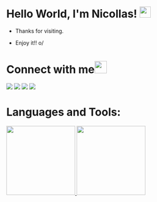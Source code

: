 #  Hello World, I'm Nicollas!  <img src="https://github.com/TheDudeThatCode/TheDudeThatCode/blob/master/Assets/Hi.gif" width="29px">&nbsp;

- Thanks for visiting.

- Enjoy it!! o/

# Connect with me<img src="https://github.com/TheDudeThatCode/TheDudeThatCode/blob/master/Assets/Handshake.gif" height="32px">
  <div> 
    <a href="https://www.linkedin.com/in/nicollas-leal-2000/" target="_blank"><img src="https://img.shields.io/badge/-LinkedIn-%230077B5?style=for-the-badge&logo=linkedin&logoColor=white" target="_blank"></a> 
    <a href="https://instagram.com/" target="_blank"><img src="https://img.shields.io/badge/-Instagram-%23E4405F?style=for-the-badge&logo=instagram&logoColor=white" target="_blank"></a>
    <a href="https://discord.gg/" target="_blank"><img src="https://img.shields.io/badge/Discord-7289DA?style=for-the-badge&logo=discord&logoColor=white" target="_blank"></a> 
    <a href = "mailto:nleal439@gmail.com"><img src="https://img.shields.io/badge/-Gmail-%23333?style=for-the-badge&logo=gmail&logoColor=white" target="_blank"></a>
</div>
  
# Languages and Tools:
  
<div align="left">
  <a href="https://github.com/nicollas-leal">
  <img height="180em" src="https://github-readme-stats.vercel.app/api?username=nicollas-leal&show_icons=true&theme=dark&include_all_commits=true&count_private=true"/>
  <img height="180em" src="https://github-readme-stats.vercel.app/api/top-langs/?username=nicollas-leal&layout=compact&langs_count=7&theme=dark"/>
</div>
  

  

  
  

